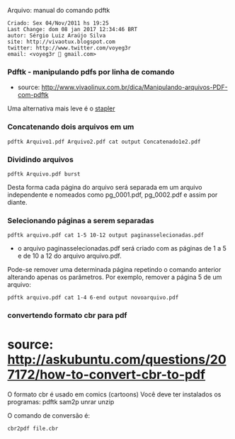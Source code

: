 Arquivo: manual do comando pdftk

    Criado: Sex 04/Nov/2011 hs 19:25
    Last Change: dom 08 jan 2017 12:34:46 BRT
    autor: Sérgio Luiz Araújo Silva
    site: http://vivaotux.blogspot.com
    twitter: http://www.twitter.com/voyeg3r
    email: <voyeg3r  gmail.com>

### Pdftk - manipulando pdfs por linha de comando
* source: http://www.vivaolinux.com.br/dica/Manipulando-arquivos-PDF-com-pdftk

Uma alternativa mais leve é o [stapler](stapler)

### Concatenando dois arquivos em um

	pdftk Arquivo1.pdf Arquivo2.pdf cat output Concatenado1e2.pdf

### Dividindo arquivos

	pdftk Arquivo.pdf burst

Desta forma cada página do arquivo será separada em um arquivo independente e
nomeados como pg_0001.pdf, pg_0002.pdf e assim por diante.

### Selecionando páginas a serem separadas

	pdftk arquivo.pdf cat 1-5 10-12 output paginasselecionadas.pdf

* o arquivo paginasselecionadas.pdf será criado com as páginas de 1 a 5 e de 10 a 12 do arquivo arquivo.pdf.

Pode-se remover uma determinada página repetindo o comando anterior alterando
apenas os parâmetros. Por exemplo, remover a página 5 de um arquivo:

	pdftk arquivo.pdf cat 1-4 6-end output novoarquivo.pdf

### convertendo formato cbr para pdf
# source: http://askubuntu.com/questions/207172/how-to-convert-cbr-to-pdf

  O formato cbr é usado em comics (cartoons)
  Você deve ter instalados os programas: pdftk sam2p unrar unzip

  O comando de conversão é:

    cbr2pdf file.cbr

